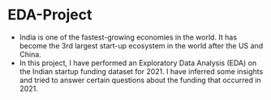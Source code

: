 # EDA-Project

- India is one of the fastest-growing economies in the world. It has become the 3rd largest start-up ecosystem in the world after the US and China.
- In this project, I have performed an Exploratory Data Analysis (EDA) on the Indian startup funding dataset for 2021. I have inferred some insights and tried to answer certain questions about the funding that occurred in 2021.
